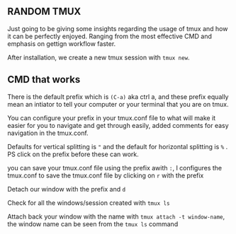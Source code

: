 ## RANDOM TMUX

Just going to be giving some insights regarding the usage of tmux and how it can be perfectly enjoyed.
Ranging from the most effective CMD and emphasis on gettign workflow faster.


After installation, we create a new tmux session with `tmux new`.

## CMD that works

There is the default prefix which is `(C-a)` aka ctrl a, and these prefix equally mean an intiator to tell your computer or your terminal that you are on tmux.

You can configure your prefix in your tmux.conf file to what will make it easier for you to navigate and get through easily, added comments for easy navigation in the tmux.conf.

Defaults for vertical splitting is `"` and the default for horizontal splitting is `%` . PS click on the prefix before these can work.

you can save your tmux.conf file using the prefix awith `:`, I configures the tmux.conf to save the tmux.conf file by clicking on `r` with the prefix

Detach our window with the prefix and `d`

Check for all the windows/session created with `tmux ls`

Attach back your window with the name with `tmux attach -t window-name`, the window name can be seen from the `tmux ls` command
